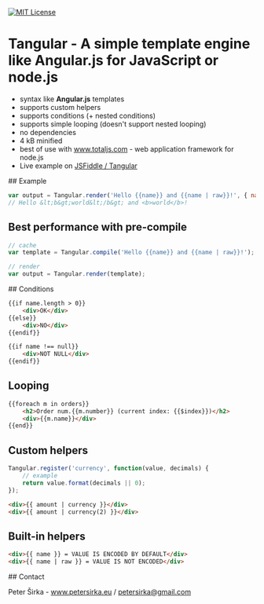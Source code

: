 [![MIT License][license-image]][license-url]

# Tangular - A simple template engine like Angular.js for JavaScript or node.js

- syntax like __Angular.js__ templates
- supports custom helpers
- supports conditions (+ nested conditions)
- supports simple looping (doesn't support nested looping)
- no dependencies
- 4 kB minified
- best of use with www.totaljs.com - web application framework for node.js
- Live example on [JSFiddle / Tangular](http://jsfiddle.net/petersirka/ftfvba65/)

## Example

```javascript
var output = Tangular.render('Hello {{name}} and {{name | raw}}!', { name: '<b>world</b>' });
// Hello &lt;b&gt;world&lt;/b&gt; and <b>world</b>!
```

## Best performance with pre-compile

```javascript
// cache
var template = Tangular.compile('Hello {{name}} and {{name | raw}}!');

// render
var output = Tangular.render(template);
```

## Conditions

```html
{{if name.length > 0}}
    <div>OK</div>
{{else}}
    <div>NO</div>
{{endif}}
```

```html
{{if name !== null}}
    <div>NOT NULL</div>
{{endif}}
```

## Looping

```html
{{foreach m in orders}}
    <h2>Order num.{{m.number}} (current index: {{$index}})</h2>
    <div>{{m.name}}</div>
{{end}}
```

## Custom helpers

```javascript
Tangular.register('currency', function(value, decimals) {
    // example
    return value.format(decimals || 0);
});
```

```html
<div>{{ amount | currency }}</div>
<div>{{ amount | currency(2) }}</div>
```

## Built-in helpers

```html
<div>{{ name }} = VALUE IS ENCODED BY DEFAULT</div>
<div>{{ name | raw }} = VALUE IS NOT ENCODED</div>
```

## Contact

Peter Širka - www.petersirka.eu / <petersirka@gmail.com>

[license-image]: http://img.shields.io/badge/license-MIT-blue.svg?style=flat
[license-url]: license.txt